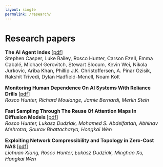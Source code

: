 ```yaml
---
layout: single
permalink: /research/
---
```

<h1>Research papers</h1>
<p style="font-size: 16px;"><b>The AI Agent Index </b> [<a href="https://arxiv.org/pdf/2502.01635">pdf</a>]<br>
Stephen Casper, Luke Bailey, Rosco Hunter, Carson Ezell, Emma Cabalé, Michael Gerovitch, Stewart Slocum, Kevin Wei, Nikola Jurkovic, Ariba Khan, Phillip J.K. Christoffersen, A. Pinar Ozisik, Rakshit Trivedi, Dylan Hadfield-Menell, Noam Kolt

<p style="font-size: 16px;"><b>Monitoring Human Dependence On AI Systems With Reliance Drills </b> [<a href="https://arxiv.org/pdf/2409.14055">pdf</a>]<br>
<em>Rosco Hunter, Richard Moulange, Jamie Bernardi, Merlin Stein</em><br>
  
<p style="font-size: 16px;"><b>Fast Sampling Through The Reuse Of Attention Maps In Diffusion Models </b> [<a href="https://arxiv.org/pdf/2401.01008">pdf</a>]<br>
<em>Rosco Hunter, Lukasz Dudziak, Mohamed S. Abdelfattah, Abhinav Mehrotra, Sourav Bhattacharya, Hongkai Wen</em><br>

<p style="font-size: 16px;"><b>Exploiting Network Compressibility and Topology in Zero-Cost NAS </b> [<a href="../ZC_NAS.pdf">pdf</a>]<br>
<em>Lichuan Xiang, Rosco Hunter, Łukasz Dudziak, Minghao Xu, Hongkai Wen</em><br>






  
  
  



